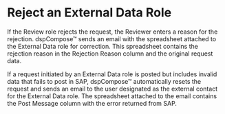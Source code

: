 # Reject an External Data Role

If the Review role rejects the request, the Reviewer enters a reason for
the rejection. dspCompose™ sends an email with the spreadsheet attached
to the External Data role for correction. This spreadsheet contains the
rejection reason in the Rejection Reason column and the original request
data.

If a request initiated by an External Data role is posted but includes
invalid data that fails to post in SAP, dspCompose™ automatically resets
the request and sends an email to the user designated as the external
contact for the External Data role. The spreadsheet attached to the
email contains the Post Message column with the error returned from SAP.
